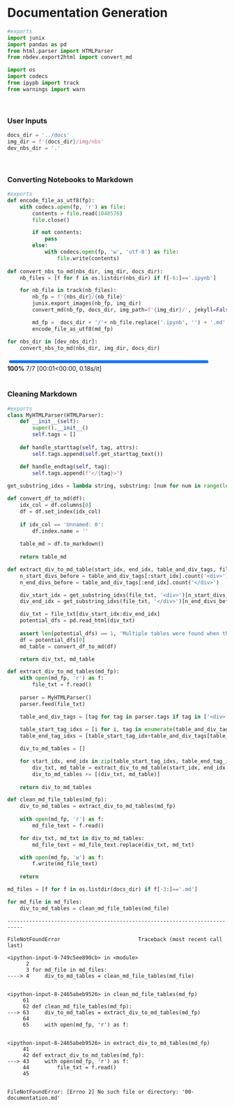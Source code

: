 # Documentation Generation



```python
#exports
import junix
import pandas as pd
from html.parser import HTMLParser
from nbdev.export2html import convert_md

import os
import codecs
from ipypb import track
from warnings import warn
```

<br>

### User Inputs

```python
docs_dir = '../docs'
img_dir = f'{docs_dir}/img/nbs'
dev_nbs_dir = '.'
```

<br>

### Converting Notebooks to Markdown

```python
#exports
def encode_file_as_utf8(fp):
    with codecs.open(fp, 'r') as file:
        contents = file.read(1048576)
        file.close()

        if not contents:
            pass
        else:
            with codecs.open(fp, 'w', 'utf-8') as file:
                file.write(contents)
            
def convert_nbs_to_md(nbs_dir, img_dir, docs_dir):
    nb_files = [f for f in os.listdir(nbs_dir) if f[-6:]=='.ipynb']

    for nb_file in track(nb_files):
        nb_fp = f'{nbs_dir}/{nb_file}'
        junix.export_images(nb_fp, img_dir)
        convert_md(nb_fp, docs_dir, img_path=f'{img_dir}/', jekyll=False)

        md_fp =  docs_dir + '/'+ nb_file.replace('.ipynb', '') + '.md'
        encode_file_as_utf8(md_fp)
```

```python
for nbs_dir in [dev_nbs_dir]:
    convert_nbs_to_md(nbs_dir, img_dir, docs_dir)
```


<div><span class="Text-label" style="display:inline-block; overflow:hidden; white-space:nowrap; text-overflow:ellipsis; min-width:0; max-width:15ex; vertical-align:middle; text-align:right"></span>
<progress style="width:60ex" max="7" value="7" class="Progress-main"/></progress>
<span class="Progress-label"><strong>100%</strong></span>
<span class="Iteration-label">7/7</span>
<span class="Time-label">[00:01<00:00, 0.18s/it]</span></div>


<br>

### Cleaning Markdown

```python
#exports
class MyHTMLParser(HTMLParser):
    def __init__(self):
        super().__init__()
        self.tags = []
    
    def handle_starttag(self, tag, attrs):
        self.tags.append(self.get_starttag_text())

    def handle_endtag(self, tag):
        self.tags.append(f"</{tag}>")
        
get_substring_idxs = lambda string, substring: [num for num in range(len(string)-len(substring)+1) if string[num:num+len(substring)]==substring]

def convert_df_to_md(df):
    idx_col = df.columns[0]
    df = df.set_index(idx_col)
    
    if idx_col == 'Unnamed: 0':
        df.index.name = ''
    
    table_md = df.to_markdown()
    
    return table_md

def extract_div_to_md_table(start_idx, end_idx, table_and_div_tags, file_txt):
    n_start_divs_before = table_and_div_tags[:start_idx].count('<div>')
    n_end_divs_before = table_and_div_tags[:end_idx].count('</div>')

    div_start_idx = get_substring_idxs(file_txt, '<div>')[n_start_divs_before-1]
    div_end_idx = get_substring_idxs(file_txt, '</div>')[n_end_divs_before]

    div_txt = file_txt[div_start_idx:div_end_idx]
    potential_dfs = pd.read_html(div_txt)
    
    assert len(potential_dfs) == 1, 'Multiple tables were found when there should be only one'
    df = potential_dfs[0]
    md_table = convert_df_to_md(df)

    return div_txt, md_table

def extract_div_to_md_tables(md_fp):
    with open(md_fp, 'r') as f:
        file_txt = f.read()
        
    parser = MyHTMLParser()
    parser.feed(file_txt)

    table_and_div_tags = [tag for tag in parser.tags if tag in ['<div>', '</div>', '<table border="1" class="dataframe">', '</table>']]
    
    table_start_tag_idxs = [i for i, tag in enumerate(table_and_div_tags) if tag=='<table border="1" class="dataframe">']
    table_end_tag_idxs = [table_start_tag_idx+table_and_div_tags[table_start_tag_idx:].index('</table>') for table_start_tag_idx in table_start_tag_idxs]

    div_to_md_tables = []

    for start_idx, end_idx in zip(table_start_tag_idxs, table_end_tag_idxs):
        div_txt, md_table = extract_div_to_md_table(start_idx, end_idx, table_and_div_tags, file_txt)
        div_to_md_tables += [(div_txt, md_table)]
        
    return div_to_md_tables

def clean_md_file_tables(md_fp):
    div_to_md_tables = extract_div_to_md_tables(md_fp)
    
    with open(md_fp, 'r') as f:
        md_file_text = f.read()

    for div_txt, md_txt in div_to_md_tables:
        md_file_text = md_file_text.replace(div_txt, md_txt)

    with open(md_fp, 'w') as f:
        f.write(md_file_text)
        
    return
```

```python
md_files = [f for f in os.listdir(docs_dir) if f[-3:]=='.md']

for md_file in md_files:
    div_to_md_tables = clean_md_file_tables(md_file)
```


    ---------------------------------------------------------------------------

    FileNotFoundError                         Traceback (most recent call last)

    <ipython-input-9-749c5ee890cb> in <module>
          2 
          3 for md_file in md_files:
    ----> 4     div_to_md_tables = clean_md_file_tables(md_file)
    

    <ipython-input-8-2465abeb9526> in clean_md_file_tables(md_fp)
         61 
         62 def clean_md_file_tables(md_fp):
    ---> 63     div_to_md_tables = extract_div_to_md_tables(md_fp)
         64 
         65     with open(md_fp, 'r') as f:
    

    <ipython-input-8-2465abeb9526> in extract_div_to_md_tables(md_fp)
         41 
         42 def extract_div_to_md_tables(md_fp):
    ---> 43     with open(md_fp, 'r') as f:
         44         file_txt = f.read()
         45 
    

    FileNotFoundError: [Errno 2] No such file or directory: '00-documentation.md'

